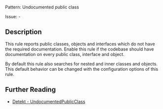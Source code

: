 Pattern: Undocumented public class

Issue: -

## Description

This rule reports public classes, objects and interfaces which do not have the required documentation. Enable this rule if the codebase should have documentation on every public class, interface and object.

By default this rule also searches for nested and inner classes and objects. This default behavior can be changed with the configuration options of this rule.

## Further Reading

* [Detekt - UndocumentedPublicClass](https://arturbosch.github.io/detekt/comments.html#undocumentedpublicclass)